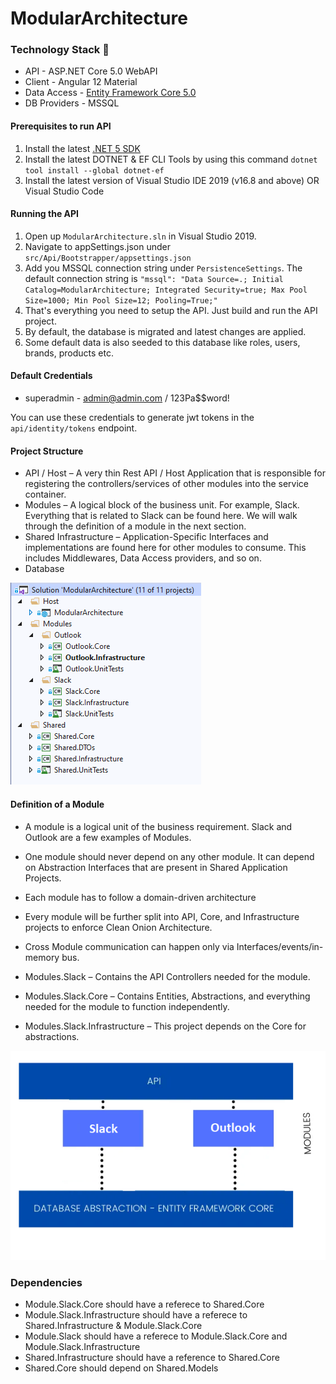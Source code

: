 # ModularArchitecture

### Technology Stack :muscle:

- API - ASP.NET Core 5.0 WebAPI
- Client - Angular 12 Material
- Data Access - [Entity Framework Core 5.0](https://docs.microsoft.com/en-us/ef/core/)
- DB Providers - MSSQL

#### Prerequisites to run API

1. Install the latest [.NET 5 SDK](https://dotnet.microsoft.com/download/dotnet/5.0)
2. Install the latest DOTNET & EF CLI Tools by using this command `dotnet tool install --global dotnet-ef` 
3. Install the latest version of Visual Studio IDE 2019 (v16.8 and above) OR Visual Studio Code

#### Running the API

1. Open up `ModularArchitecture.sln` in Visual Studio 2019.
2. Navigate to appSettings.json under `src/Api/Bootstrapper/appsettings.json`
3. Add you MSSQL connection string under `PersistenceSettings`. The default connection string is `"mssql": "Data Source=.; Initial Catalog=ModularArchitecture; Integrated Security=true; Max Pool Size=1000; Min Pool Size=12; Pooling=True;"`
4. That's everything you need to setup the API. Just build and run the API project.
5. By default, the database is migrated and latest changes are applied.
6. Some default data is also seeded to this database like roles, users, brands, products etc.

#### Default Credentials

- superadmin - admin@admin.com / 123Pa$$word!

You can use these credentials to generate jwt tokens in the `api/identity/tokens` endpoint.

#### Project Structure

- API / Host – A very thin Rest API / Host Application that is responsible for registering the controllers/services of other modules into the service container.
- Modules – A logical block of the business unit. For example, Slack. Everything that is related to Slack can be found here. We will walk through the definition of a module in the next section.
- Shared Infrastructure – Application-Specific Interfaces and implementations are found here for other modules to consume. This includes Middlewares, Data Access providers, and so on.
- Database

![Project Strucutre](https://raw.githubusercontent.com/neckata/ModularArchitecture/master/About/structure.PNG)

#### Definition of a Module
 - A module is a logical unit of the business requirement. Slack and Outlook are a few examples of Modules.
 - One module should never depend on any other module. It can depend on Abstraction Interfaces that are present in Shared Application Projects.
 - Each module has to follow a domain-driven architecture
 - Every module will be further split into API, Core, and Infrastructure projects to enforce Clean Onion Architecture.
 - Cross Module communication can happen only via Interfaces/events/in-memory bus.

 - Modules.Slack – Contains the API Controllers needed for the module.
 - Modules.Slack.Core – Contains Entities, Abstractions, and everything needed for the module to function independently.
 - Modules.Slack.Infrastructure – This project depends on the Core for abstractions.

![Modules](https://raw.githubusercontent.com/neckata/ModularArchitecture/master/About/modules.PNG)

### Dependencies 
 - Module.Slack.Core should have a referece to Shared.Core
 - Module.Slack.Infrastructure should have a referece to Shared.Infrastructure & Module.Slack.Core
 - Module.Slack should have a referece to Module.Slack.Core and Module.Slack.Infrastructure
 - Shared.Infrastructure should have a reference to Shared.Core
 - Shared.Core should depend on Shared.Models

